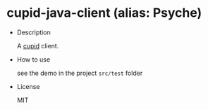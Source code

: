# cupid-java-client (alias: Psyche)

* Description

    A [cupid](https://github.com/zcfrank1st/cupid) client.

* How to use

    see the demo in the project `src/test` folder

* License

    MIT